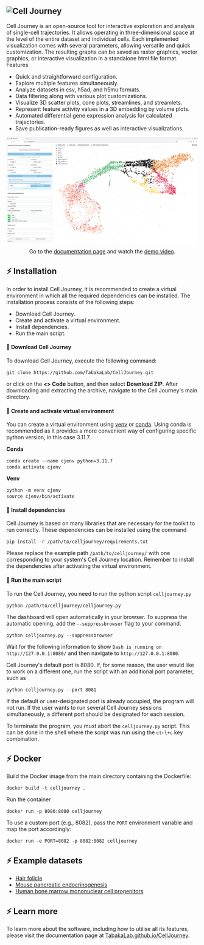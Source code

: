 ## Cell Journey <img src="https://raw.githubusercontent.com/TabakaLab/CellJourney/refs/heads/main/assets/favicon.ico" align="left"> 

Cell Journey is an open-source tool for interactive exploration and analysis of single-cell trajectories. It allows operating in three-dimensional space at the level of the entire dataset and individual cells. Each implemented visualization comes with several parameters, allowing versatile and quick customization. The resulting graphs can be saved as raster graphics, vector graphics, or interactive visualization in a standalone html file format.
Features

 - Quick and straightforward configuration.
 - Explore multiple features simultaneously.
 - Analyze datasets in csv, h5ad, and h5mu formats.
 - Data filtering along with various plot customizations.
 - Visualize 3D scatter plots, cone plots, streamlines, and streamlets.
 - Represent feature activity values in a 3D embedding by volume plots.
 - Automated differential gene expression analysis for calculated trajectories.
 - Save publication-ready figures as well as interactive visualizations.

<p align="center"><img src="https://raw.githubusercontent.com/TabakaLab/CellJourney/refs/heads/main/assets/demo.gif" width="750px" align="center"></p>
<p align="center">Go to the <a href="https://tabakalab.github.io/CellJourney">documentation page</a> and watch the <a href="https://tabakalab.github.io/CellJourney/assets/demo2.webm">demo video</a>.</p>

## ⚡ Installation

In order to install Cell Journey, it is recommended to create a virtual environment in which all the required dependencies can be installed. The installation process consists of the following steps:

 - Download Cell Journey.
 - Create and activate a virtual environment.
 - Install dependencies.
 - Run the main script.

#### 🔅 Download Cell Journey
To download Cell Journey, execute the following command:
```
git clone https://github.com/TabakaLab/CellJourney.git
```
or click on the **<> Code** button, and then select **Download ZIP**. After downloading and extracting the archive, navigate to the Cell Journey's main directory.

#### 🔅 Create and activate virtual environment
You can create a virtual environment using [venv](https://docs.python.org/3/library/venv.html) or [conda](https://conda.io/projects/conda/en/latest/user-guide/tasks/manage-environments.html). Using conda is recommended as it provides a more convenient way of configuring specific python version, in this case 3.11.7.

**Conda**
```
conda create --name cjenv python=3.11.7
conda activate cjenv
```

**Venv**
```
python -m venv cjenv
source cjenv/bin/activate
```

#### 🔅 Install dependencies
Cell Journey is based on many libraries that are necessary for the toolkit to run correctly. These dependencies can be installed using the command
```
pip install -r /path/to/celljourney/requirements.txt
```
Please replace the example path `/path/to/celljourney/` with one corresponding to your system's Cell Journey location. Remember to install the dependencies after activating the virtual environment.

#### 🔅 Run the main script
To run the Cell Journey, you need to run the python script `celljourney.py`
```
python /path/to/celljourney/celljourney.py
```
The dashboard will open automatically in your browser. To suppress the automatic opening, add the `--suppressbrowser` flag to your command.
```
python celljourney.py --suppressbrowser
```
Wait for the following information to show `Dash is running on http://127.0.0.1:8080/` and then navigate to `http://127.0.0.1:8080`.

Cell Journey's default port is 8080. If, for some reason, the user would like to work on a different one, run the script with an additional port parameter, such as
```
python celljourney.py --port 8081
```
If the default or user-designated port is already occupied, the program will not run. If the user wants to run several Cell Journey sessions simultaneously, a different port should be designated for each session.

To terminate the program, you must abort the `celljourney.py` script. This can be done in the shell where the script was run using the `ctrl+c` key combination.

## ⚡ Docker

Build the Docker image from the main directory containing the Dockerfile:
```
docker build -t celljourney .
```

Run the container
```
docker run -p 8080:8080 celljourney
```

To use a custom port (e.g., 8082), pass the `PORT` environment variable and map the port accordingly:
```
docker run -e PORT=8082 -p 8082:8082 celljourney
```

## ⚡ Example datasets

 - [Hair folicle](https://github.com/TabakaLab/CellJourney/blob/main/datasets/hair_folicle.csv)
 - [Mouse pancreatic endocrinogenesis](https://github.com/TabakaLab/CellJourney/blob/main/datasets/pancreas.h5ad)
 - [Human bone marrow mononuclear cell progenitors](https://github.com/TabakaLab/CellJourney/blob/main/datasets/bone_marrow.h5mu)


## ⚡ Learn more

To learn more about the software, including how to utilise all its features, please visit the documentation page at [TabakaLab.github.io/CellJourney](https://TabakaLab.github.io/CellJourney).

